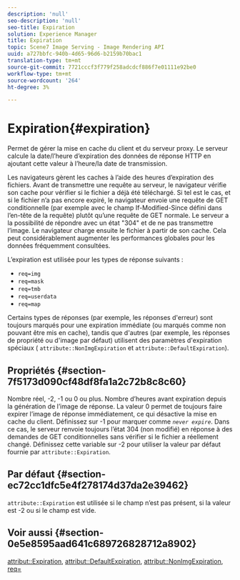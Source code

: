 ```yaml
---
description: 'null'
seo-description: 'null'
seo-title: Expiration
solution: Experience Manager
title: Expiration
topic: Scene7 Image Serving - Image Rendering API
uuid: a727bbfc-940b-4d65-96d6-b2159b70bac1
translation-type: tm+mt
source-git-commit: 7721cccf3f779f258adcdcf886f7e01111e92be0
workflow-type: tm+mt
source-wordcount: '264'
ht-degree: 3%

---
```



# Expiration{#expiration}

Permet de gérer la mise en cache du client et du serveur proxy. Le serveur calcule la date/l’heure d’expiration des données de réponse HTTP en ajoutant cette valeur à l’heure/la date de transmission.

Les navigateurs gèrent les caches à l’aide des heures d’expiration des fichiers. Avant de transmettre une requête au serveur, le navigateur vérifie son cache pour vérifier si le fichier a déjà été téléchargé. Si tel est le cas, et si le fichier n’a pas encore expiré, le navigateur envoie une requête de GET conditionnelle (par exemple avec le champ If-Modified-Since défini dans l’en-tête de la requête) plutôt qu’une requête de GET normale. Le serveur a la possibilité de répondre avec un état &quot;304&quot; et de ne pas transmettre l’image. Le navigateur charge ensuite le fichier à partir de son cache. Cela peut considérablement augmenter les performances globales pour les données fréquemment consultées.

L’expiration est utilisée pour les types de réponse suivants :

* `req=img`
* `req=mask`
* `req=tmb`
* `req=userdata`
* `req=map`

Certains types de réponses (par exemple, les réponses d&#39;erreur) sont toujours marqués pour une expiration immédiate (ou marqués comme non pouvant être mis en cache), tandis que d&#39;autres (par exemple, les réponses de propriété ou d&#39;image par défaut) utilisent des paramètres d&#39;expiration spéciaux ( `attribute::NonImgExpiration` et `attribute::DefaultExpiration`).

## Propriétés {#section-7f5173d090cf48df8fa1a2c72b8c8c60}

Nombre réel, -2, -1 ou 0 ou plus. Nombre d’heures avant expiration depuis la génération de l’image de réponse. La valeur 0 permet de toujours faire expirer l’image de réponse immédiatement, ce qui désactive la mise en cache du client. Définissez sur -1 pour marquer comme *`never expire`*. Dans ce cas, le serveur renvoie toujours l’état 304 (non modifié) en réponse à des demandes de GET conditionnelles sans vérifier si le fichier a réellement changé. Définissez cette variable sur -2 pour utiliser la valeur par défaut fournie par `attribute::Expiration`.

## Par défaut {#section-ec72cc1dfc5e4f278174d37da2e39462}

`attribute::Expiration` est utilisée si le champ n’est pas présent, si la valeur est -2 ou si le champ est vide.

## Voir aussi {#section-0e5e8595aad641c689726828712a8902}

[attribut::Expiration](../../../../../../is-api/image-catalog/image-serving-api-ref/c-image-catalog-reference/c-attributes-reference/r-expiration.md#reference-a0bf4686425d4e00b8014c4950fb62b7),  [attribut::DefaultExpiration](../../../../../../is-api/image-catalog/image-serving-api-ref/c-image-catalog-reference/c-attributes-reference/r-defaultexpiration.md#reference-0526166fab654fceb243b75d1ea4f0cf),  [attribut::NonImgExpiration](../../../../../../is-api/image-catalog/image-serving-api-ref/c-image-catalog-reference/c-attributes-reference/r-nonimgexpiration.md#reference-a8066cd0d24b4ea98100ade4821f1f9d),  [req=](../../../../../../is-api/http-ref/image-serving-api-ref/c-http-protocol-reference/c-command-reference/r-req/r-req.md#reference-907cdb4a97034db7ad94695f25552e76)
